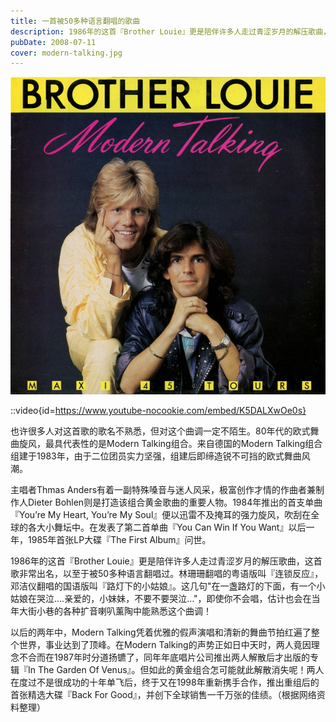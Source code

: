 ```yaml
---
title: 一首被50多种语言翻唱的歌曲
description: 1986年的这首『Brother Louie』更是陪伴许多人走过青涩岁月的解压歌曲，这首歌非常出名，以至于被50多种语言翻唱过。
pubDate: 2008-07-11
cover: modern-talking.jpg
---
```


![Brother Louie](modern-talking.jpg) 

::video{id=https://www.youtube-nocookie.com/embed/K5DALXwOe0s}

也许很多人对这首歌的歌名不熟悉，但对这个曲调一定不陌生。80年代的欧式舞曲旋风，最具代表性的是Modern Talking组合。来自德国的Modern Talking组合组建于1983年，由于二位团员实力坚强，组建后即缔造锐不可挡的欧式舞曲风潮。

主唱者Thmas Anders有着一副特殊嗓音与迷人风采，极富创作才情的作曲者兼制作人Dieter Bohlen则是打造该组合黄金歌曲的重要人物。1984年推出的首支单曲『You’re My Heart, You’re My Soul』便以迅雷不及掩耳的强力旋风，吹刮在全球的各大小舞坛中。在发表了第二首单曲『You Can Win If You Want』以后一年，1985年首张LP大碟『The First Album』问世。

1986年的这首『Brother Louie』更是陪伴许多人走过青涩岁月的解压歌曲，这首歌非常出名，以至于被50多种语言翻唱过。林珊珊翻唱的粤语版叫『连锁反应』，邓洁仪翻唱的国语版叫『路灯下的小姑娘』。这几句"在一盏路灯的下面，有一个小姑娘在哭泣….亲爱的，小妹妹，不要不要哭泣…"，即使你不会唱，估计也会在当年大街小巷的各种扩音喇叭薰陶中能熟悉这个曲调！

以后的两年中，Modern Talking凭着优雅的假声演唱和清新的舞曲节拍红遍了整个世界，事业达到了顶峰。在Modern Talking的声势正如日中天时，两人竟因理念不合而在1987年时分道扬镳了，同年年底唱片公司推出两人解散后才出版的专辑『In The Garden Of Venus』。但如此的黄金组合怎可能就此解散消失呢！两人在度过不是很成功的十年单飞后，终于又在1998年重新携手合作，推出重组后的首张精选大碟『Back For Good』，并创下全球销售一千万张的佳绩。（根据网络资料整理）
